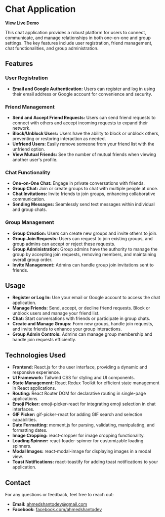 # Chat Application

**[View Live Demo](https://ripple-chatting-app.vercel.app/)**

This chat application provides a robust platform for users to connect, communicate, and manage relationships in both one-on-one and group settings. The key features include user registration, friend management, chat functionalities, and group administration.

## Features

### User Registration
- **Email and Google Authentication:** Users can register and log in using their email address or Google account for convenience and security.

### Friend Management
- **Send and Accept Friend Requests:** Users can send friend requests to connect with others and accept incoming requests to expand their network.
- **Block/Unblock Users:** Users have the ability to block or unblock others, preventing or restoring interaction as needed.
- **Unfriend Users:** Easily remove someone from your friend list with the unfriend option.
- **View Mutual Friends:** See the number of mutual friends when viewing another user's profile.

### Chat Functionality
- **One-on-One Chat:** Engage in private conversations with friends.
- **Group Chat:** Join or create groups to chat with multiple people at once.
- **Chat Invitations:** Invite friends to join groups, enhancing collaborative communication.
- **Sending Messages:** Seamlessly send text messages within individual and group chats.

### Group Management
- **Group Creation:** Users can create new groups and invite others to join.
- **Group Join Requests:** Users can request to join existing groups, and group admins can accept or reject these requests.
- **Group Administration:** Group admins have the authority to manage the group by accepting join requests, removing members, and maintaining overall group order.
- **Invite Management:** Admins can handle group join invitations sent to friends.

## Usage

- **Register or Log In:** Use your email or Google account to access the chat application.
- **Manage Friends:** Send, accept, or decline friend requests. Block or unblock users and manage your friend list.
- **Chat:** Start conversations with friends or participate in group chats.
- **Create and Manage Groups:** Form new groups, handle join requests, and invite friends to enhance your group interactions.
- **Group Admin Controls:** Admins can manage group membership and handle join requests efficiently.

## Technologies Used

- **Frontend:** React.js for the user interface, providing a dynamic and responsive experience.
- **UI Framework:** Tailwind CSS for styling and UI components.
- **State Management:** React Redux Toolkit for efficient state management in React applications.
- **Routing:** React Router DOM for declarative routing in single-page applications.
- **Emoji Picker:** emoji-picker-react for integrating emoji selection in chat interfaces.
- **GIF Picker:** gif-picker-react for adding GIF search and selection capabilities.
- **Date Formatting:** moment.js for parsing, validating, manipulating, and formatting dates.
- **Image Cropping:** react-cropper for image cropping functionality.
- **Loading Spinner:** react-loader-spinner for customizable loading spinners.
- **Modal Images:** react-modal-image for displaying images in a modal view.
- **Toast Notifications:** react-toastify for adding toast notifications to your application.

## Contact

For any questions or feedback, feel free to reach out:

- **Email:** ahmedshantodev@gmail.com
- **Facebook:** [facebook.com/ahmedshantodev](https://www.facebook.com/ahmedshantodev)
